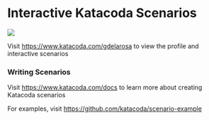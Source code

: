# Interactive Katacoda Scenarios

[![](http://shields.katacoda.com/katacoda/gdelarosa/count.svg)](https://www.katacoda.com/gdelarosa "Get your profile on Katacoda.com")

Visit https://www.katacoda.com/gdelarosa to view the profile and interactive scenarios

### Writing Scenarios
Visit https://www.katacoda.com/docs to learn more about creating Katacoda scenarios

For examples, visit https://github.com/katacoda/scenario-example
